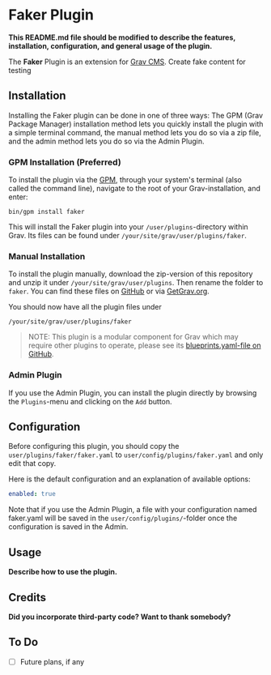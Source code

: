 # Faker Plugin

**This README.md file should be modified to describe the features, installation, configuration, and general usage of the plugin.**

The **Faker** Plugin is an extension for [Grav CMS](http://github.com/getgrav/grav). Create fake content for testing

## Installation

Installing the Faker plugin can be done in one of three ways: The GPM (Grav Package Manager) installation method lets you quickly install the plugin with a simple terminal command, the manual method lets you do so via a zip file, and the admin method lets you do so via the Admin Plugin.

### GPM Installation (Preferred)

To install the plugin via the [GPM](http://learn.getgrav.org/advanced/grav-gpm), through your system's terminal (also called the command line), navigate to the root of your Grav-installation, and enter:

    bin/gpm install faker

This will install the Faker plugin into your `/user/plugins`-directory within Grav. Its files can be found under `/your/site/grav/user/plugins/faker`.

### Manual Installation

To install the plugin manually, download the zip-version of this repository and unzip it under `/your/site/grav/user/plugins`. Then rename the folder to `faker`. You can find these files on [GitHub](https://github.com/trilbymedia/grav-plugin-faker) or via [GetGrav.org](http://getgrav.org/downloads/plugins#extras).

You should now have all the plugin files under

    /your/site/grav/user/plugins/faker
	
> NOTE: This plugin is a modular component for Grav which may require other plugins to operate, please see its [blueprints.yaml-file on GitHub](https://github.com/trilbymedia/grav-plugin-faker/blob/master/blueprints.yaml).

### Admin Plugin

If you use the Admin Plugin, you can install the plugin directly by browsing the `Plugins`-menu and clicking on the `Add` button.

## Configuration

Before configuring this plugin, you should copy the `user/plugins/faker/faker.yaml` to `user/config/plugins/faker.yaml` and only edit that copy.

Here is the default configuration and an explanation of available options:

```yaml
enabled: true
```

Note that if you use the Admin Plugin, a file with your configuration named faker.yaml will be saved in the `user/config/plugins/`-folder once the configuration is saved in the Admin.

## Usage

**Describe how to use the plugin.**

## Credits

**Did you incorporate third-party code? Want to thank somebody?**

## To Do

- [ ] Future plans, if any

